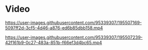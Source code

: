 # Video

https://user-images.githubusercontent.com/95339307/195507169-5097ff2d-3cf5-4d46-a876-ed6b85dbb158.mp4




https://user-images.githubusercontent.com/95339307/195507239-42f161b9-0c27-483a-851b-f66ef3d4bc65.mp4

